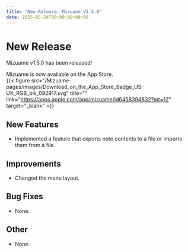 ```yaml
---
title: "New Release. Mizuame V1.5.0"
date: 2025-05-24T00:00:00+09:00
---
```


# New Release
Mizuame v1.5.0 has been released!

Mizuame is now available on the App Store.  
{{< figure src="/Mizuame-pages/images/Download_on_the_App_Store_Badge_US-UK_RGB_blk_092917.svg" title="" link="https://apps.apple.com/app/mizuame/id6458394832?mt=12" target="_blank" >}}

## New Features
- Implemented a feature that exports note contents to a file or imports them from a file.

## Improvements
- Changed the menu layout.

## Bug Fixes
- None.

## Other
- None.
